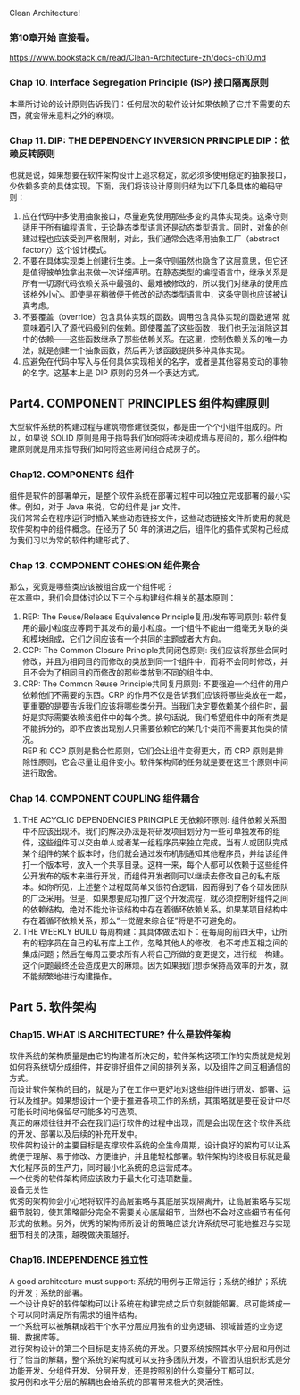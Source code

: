 Clean Architecture!

### 第10章开始 直接看。      
https://www.bookstack.cn/read/Clean-Architecture-zh/docs-ch10.md      

### Chap 10. Interface Segregation Principle (ISP) 接口隔离原则      
本章所讨论的设计原则告诉我们：任何层次的软件设计如果依赖了它并不需要的东西，就会带来意料之外的麻烦。        

### Chap 11. DIP: THE DEPENDENCY INVERSION PRINCIPLE DIP：依赖反转原则          
也就是说，如果想要在软件架构设计上追求稳定，就必须多使用稳定的抽象接口，少依赖多变的具体实现。下面，我们将该设计原则归结为以下几条具体的编码守则：       
1. 应在代码中多使用抽象接口，尽量避免使用那些多变的具体实现类。这条守则适用于所有编程语言，无论静态类型语言还是动态类型语言。同时，对象的创建过程也应该受到严格限制，对此，我们通常会选择用抽象工厂（abstract factory）这个设计模式。     
2. 不要在具体实现类上创建衍生类。上一条守则虽然也隐含了这层意思，但它还是值得被单独拿出来做一次详细声明。在静态类型的编程语言中，继承关系是所有一切源代码依赖关系中最强的、最难被修改的，所以我们对继承的使用应该格外小心。即使是在稍微便于修改的动态类型语言中，这条守则也应该被认真考虑。   
3. 不要覆盖（override）包含具体实现的函数。调用包含具体实现的函数通常 就意味着引入了源代码级别的依赖。即使覆盖了这些函数，我们也无法消除这其中的依赖——这些函数继承了那些依赖关系。在这里，控制依赖关系的唯一办法，就是创建一个抽象函数，然后再为该函数提供多种具体实现。    
4. 应避免在代码中写入与任何具体实现相关的名字，或者是其他容易变动的事物的名字。这基本上是 DIP 原则的另外一个表达方式。     

## Part4. COMPONENT PRINCIPLES 组件构建原则      
大型软件系统的构建过程与建筑物修建很类似，都是由一个个小组件组成的。所以，如果说 SOLID 原则是用于指导我们如何将砖块砌成墙与房间的，那么组件构建原则就是用来指导我们如何将这些房间组合成房子的。    
### Chap12. COMPONENTS 组件      
组件是软件的部署单元，是整个软件系统在部署过程中可以独立完成部署的最小实体。例如，对于 Java 来说，它的组件是 jar 文件。    
我们常常会在程序运行时插入某些动态链接文件，这些动态链接文件所使用的就是软件架构中的组件概念。在经历了 50 年的演进之后，组件化的插件式架构己经成为我们习以为常的软件构建形式了。      

### Chap 13. COMPONENT COHESION 组件聚合      
那么，究竟是哪些类应该被组合成一个组件呢？     
在本章中，我们会具体讨论以下三个与构建组件相关的基本原则：     
1. REP: The Reuse/Release Equivalence Principle复用/发布等同原则: 软件复用的最小粒度应等同于其发布的最小粒度。一个组件不能由一组毫无关联的类和模块组成，它们之间应该有一个共同的主题或者大方向。       
2. CCP: The Common Closure Principle共同闭包原则: 我们应该将那些会同时修改，并且为相同目的而修改的类放到同一个组件中，而将不会同时修改，并且不会为了相同目的而修改的那些类放到不同的组件中。     
3. CRP: The Common Reuse Principle共同复用原则: 不要强迫一个组件的用户依赖他们不需要的东西。CRP 的作用不仅是告诉我们应该将哪些类放在一起，更重要的是要告诉我们应该将哪些类分开。当我们决定要依赖某个组件时，最好是实际需要依赖该组件中的每个类。换句话说，我们希望组件中的所有类是不能拆分的，即不应该出现别人只需要依赖它的某几个类而不需要其他类的情况。          
REP 和 CCP 原则是黏合性原则，它们会让组件变得更大，而 CRP 原则是排除性原则，它会尽量让组件变小。软件架构师的任务就是要在这三个原则中间进行取舍。      

### Chap 14. COMPONENT COUPLING 组件耦合        
1. THE ACYCLIC DEPENDENCIES PRINCIPLE 无依赖环原则: 组件依赖关系图中不应该出现环。我们的解决办法是将研发项目划分为一些可单独发布的组件，这些组件可以交由单人或者某一组程序员来独立完成。当有人或团队完成某个组件的某个版本时，他们就会通过发布机制通知其他程序员，并给该组件打一个版本号，放入一个共享目录。这样一来，每个人都可以依赖于这些组件公开发布的版本来进行开发，而组件开发者则可以继续去修改自己的私有版本。如你所见，上述整个过程既简单又很符合逻辑，因而得到了各个研发团队的广泛采用。但是，如果想要成功推广这个开发流程，就必须控制好组件之间的依赖结构，绝对不能允许该结构中存在着循环依赖关系。如果某项目结构中存在着循环依赖关系，那么“一觉醒来综合征”将是不可避免的。       
2. THE WEEKLY BUILD 每周构建：其具体做法如下：在每周的前四天中，让所有的程序员在自己的私有库上工作，忽略其他人的修改，也不考虑互相之间的集成问题；然后在每周五要求所有人将自己所做的变更提交，进行统一构建。这个问题最终还会造成更大的麻烦。因为如果我们想歩保持高效率的开发，就不能频繁地进行构建操作。      

## Part 5. 软件架构     
### Chap15. WHAT IS ARCHITECTURE? 什么是软件架构      
软件系统的架构质量是由它的构建者所决定的，软件架构这项工作的实质就是规划如何将系统切分成组件，并安排好组件之间的排列关系，以及组件之间互相通信的方式。          
而设计软件架构的目的，就是为了在工作中更好地对这些组件进行研发、部署、运行以及维护。如果想设计一个便于推进各项工作的系统，其策略就是要在设计中尽可能长时间地保留尽可能多的可选项。          
真正的麻烦往往并不会在我们运行软件的过程中出现，而是会出现在这个软件系统的开发、部署以及后续的补充开发中。       
软件架构设计的主要目标是支撑软件系统的全生命周期，设计良好的架构可以让系统便于理解、易于修改、方便维护，并且能轻松部署。软件架构的终极目标就是最大化程序员的生产力，同时最小化系统的总运营成本。    
一个优秀的软件架构师应该致力于最大化可选项数量。      
设备无关性        
优秀的架构师会小心地将软件的高层策略与其底层实现隔离开，让高层策略与实现细节脱钩，使其策略部分完全不需要关心底层细节，当然也不会对这些细节有任何形式的依赖。另外，优秀的架构师所设计的策略应该允许系统尽可能地推迟与实现细节相关的决策，越晚做决策越好。       

### Chap16. INDEPENDENCE 独立性      
A good architecture must support: 系统的用例与正常运行；系统的维护；系统的开发；系统的部署。        
一个设计良好的软件架构可以让系统在构建完成之后立刻就能部署。尽可能塔成一个可以同时满足所有需求的组件结构。      
一个系统可以被解耦成若干个水平分层应用独有的业务逻辑、领域普适的业务逻辑、数据库等。     
进行架构设计的第三个目标是支持系统的开发。只要系统按照其水平分层和用例进行了恰当的解耦，整个系统的架构就可以支持多团队开发，不管团队组织形式是分功能开发、分组件开发、分层开发，还是按照别的什么变量分工都可以。          
按用例和水平分层的解耦也会给系统的部署带来极大的灵活性。     

### 






























